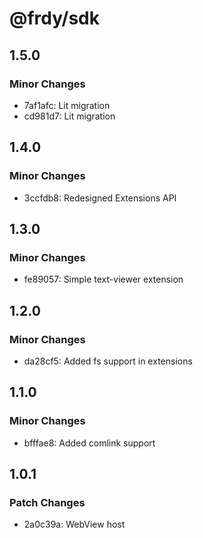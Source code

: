 # @frdy/sdk

## 1.5.0

### Minor Changes

- 7af1afc: Lit migration
- cd981d7: Lit migration

## 1.4.0

### Minor Changes

- 3ccfdb8: Redesigned Extensions API

## 1.3.0

### Minor Changes

- fe89057: Simple text-viewer extension

## 1.2.0

### Minor Changes

- da28cf5: Added fs support in extensions

## 1.1.0

### Minor Changes

- bfffae8: Added comlink support

## 1.0.1

### Patch Changes

- 2a0c39a: WebView host

